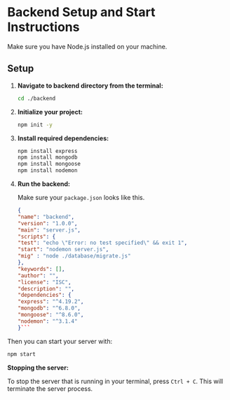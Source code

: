# Backend Setup and Start Instructions

Make sure you have Node.js installed on your machine.

## Setup

1. **Navigate to backend directory from the terminal:**

    ```bash
    cd ./backend
    ```

2. **Initialize your project:**

    ```bash
    npm init -y
    ```

3. **Install required dependencies:**

    ```bash
    npm install express
    npm install mongodb
    npm install mongoose
    npm install nodemon
    ```

4. **Run the backend:**

   Make sure your `package.json` looks like this.

    ```json
    {
   "name": "backend",
   "version": "1.0.0",
   "main": "server.js",
   "scripts": {
   "test": "echo \"Error: no test specified\" && exit 1",
   "start": "nodemon server.js",
   "mig" : "node ./database/migrate.js"
   },
   "keywords": [],
   "author": "",
   "license": "ISC",
   "description": "",
   "dependencies": {
   "express": "^4.19.2",
   "mongodb": "^6.8.0",
   "mongoose": "^8.6.0",
   "nodemon": "^3.1.4"
   }```

Then you can start your server with:

```bash
npm start
```

**Stopping the server:**

To stop the server that is running in your terminal, press `Ctrl + C`. This will terminate the server process.



